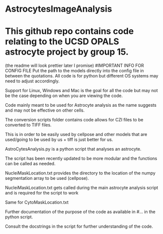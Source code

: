 # AstrocytesImageAnalysis
# This github repo contains code relating to the UCSD OPALS astrocyte project by group 15.
(the readme will look prettier later I promise)
#IMPORTANT INFO FOR CONFIG FILE
  Put the path to the models directly into the config file in between the quotations.
All code is for python but different OS systems may need to adjust accordingly. 

  Support for Linux, Windows and Mac is the goal for all the code but may not be the case depending on when you are viewing the code.

Code mainly meant to be used for Astrocyte analysis as the name suggests and may not be effective on other cells.

The conversion scripts folder contains code allows for CZI files to be converted to TIFF files.

  This is in order to be easily used by cellpose and other models that are used/going to be used by us + tiff is just better for us.

AstroCytesAnalysis.py is a python script that analyses an astrocyte. 

  The script has been recently updated to be more modular and the functions can be called as needed.
    
  NucleiMaskLocation.txt provides the directory to the location of the numpy segmentation array to be used (cellpose).

  NucleiMaskLocation.txt gets called during the main astrocyte analysis script and is required for the script to work

  Same for CytoMaskLocation.txt

  Further documentation of the purpose of the code as available in #... in the python script.

  Consult the docstrings in the script for further understanding of the code.
